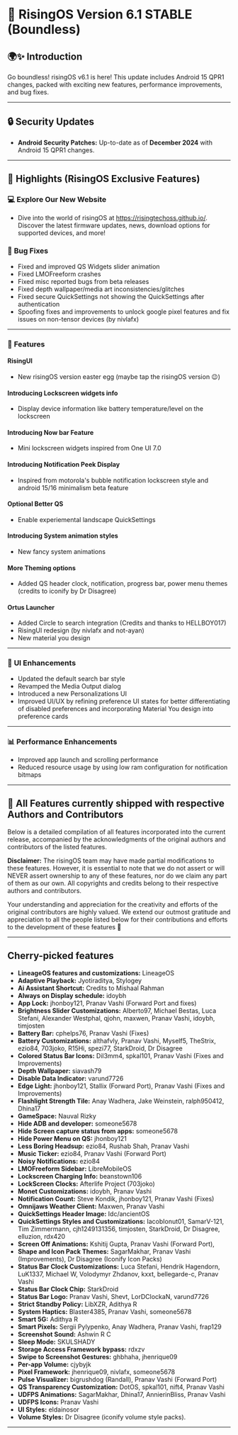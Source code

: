 # 🚀 RisingOS Version 6.1 STABLE (Boundless)

## 🌍✨ Introduction
Go boundless! risingOS v6.1 is here! This update includes Android 15 QPR1 changes, packed with exciting new features, performance improvements, and bug fixes.

---

## 🔒 Security Updates
- **Android Security Patches:** Up-to-date as of **December 2024** with Android 15 QPR1 changes.

---

## 💬 Highlights (RisingOS Exclusive Features)

### **💻 Explore Our New Website**  
- Dive into the world of risingOS at https://risingtechoss.github.io/. Discover the latest firmware updates, news, download options for supported devices, and more!

### 🔧 **Bug Fixes**
- Fixed and improved QS Widgets slider animation
- Fixed LMOFreeform crashes
- Fixed misc reported bugs from beta releases
- Fixed depth wallpaper/media art inconsistencies/glitches
- Fixed secure QuickSettings not showing the QuickSettings after authentication
- Spoofing fixes and improvements to unlock google pixel features and fix issues on non-tensor devices (by nivlafx)
---

### 🌟 **Features**
#### **RisingUI**
- New risingOS version easter egg (maybe tap the risingOS version 😉)

#### **Introducing Lockscreen widgets info**
- Display device information like battery temperature/level on the lockscreen

#### **Introducing Now bar Feature**
- Mini lockscreen widgets inspired from One UI 7.0

#### **Introducing Notification Peek Display**
- Inspired from motorola's bubble notification lockscreen style and android 15/16 minimalism beta feature

#### **Optional Better QS**
- Enable experiemental landscape QuickSettings 

#### **Introducing System animation styles**
- New fancy system animations

#### **More Theming options**
- Added QS header clock, notification, progress bar, power menu themes (credits to iconify by Dr Disagree)

#### **Ortus Launcher**
- Added Circle to search integration (Credits and thanks to HELLBOY017)
- RisingUI redesign (by nivlafx and not-ayan)
- New material you design
---

### 🎨 **UI Enhancements**
- Updated the default search bar style
- Revamped the Media Output dialog
- Introduced a new Personalizations UI
- Improved UI/UX by refining preference UI states for better differentiating of disabled preferences and incorporating Material You design into preference cards
---

### 📊 **Performance Enhancements**
- Improved app launch and scrolling performance
- Reduced resource usage by using low ram configuration for notification bitmaps
---

## 🙌 All Features currently shipped with respective Authors and Contributors
Below is a detailed compilation of all features incorporated into the current release, accompanied by the acknowledgments of the original authors and contributors of the listed features.

**Disclaimer:** The risingOS team may have made partial modifications to these features. However, it is essential to note that we do not assert or will NEVER assert ownership to any of these features, nor do we claim any part of them as our own. All copyrights and credits belong to their respective authors and contributors.

Your understanding and appreciation for the creativity and efforts of the original contributors are highly valued. We extend our outmost gratitude and appreciation to all the people listed below for their contributions and efforts to the development of these features 🙏

---
## Cherry-picked features
- **LineageOS features and customizations:** LineageOS
- **Adaptive Playback:** Jyotiraditya, Stylogey
- **Ai Assistant Shortcut:** Credits to Mishaal Rahman
- **Always on Display schedule:** idoybh
- **App Lock:** jhonboy121, Pranav Vashi (Forward Port and fixes)
- **Brightness Slider Customizations:** Alberto97, Michael Bestas, Luca Stefani, Alexander Westphal, qjohn, maxwen, Pranav Vashi, idoybh, timjosten
- **Battery Bar:** cphelps76, Pranav Vashi (Fixes)
- **Battery Customizations:** althafvly, Pranav Vashi, Myself5, TheStrix, ezio84, 703joko, R15Hi, spezi77, StarkDroid, Dr Disagree
- **Colored Status Bar Icons:** Dil3mm4, spkal101, Pranav Vashi (Fixes and Improvements)
- **Depth Wallpaper:** siavash79
- **Disable Data Indicator:** varund7726
- **Edge Light:** jhonboy121, Stallix (Forward Port), Pranav Vashi (Fixes and Improvements)
- **Flashlight Strength Tile:** Anay Wadhera, Jake Weinstein, ralph950412, Dhina17
- **GameSpace:** Nauval Rizky
- **Hide ADB and developer:** someone5678
- **Hide Screen capture status from apps:** someone5678
- **Hide Power Menu on QS:** jhonboy121
- **Less Boring Headsup:** ezio84, Rushab Shah, Pranav Vashi
- **Music Ticker:** ezio84, Pranav Vashi (Forward Port)
- **Noisy Notifications:** ezio84
- **LMOFreeform Sidebar:** LibreMobileOS
- **Lockscreen Charging Info:** beanstown106
- **LockScreen Clocks:** Afterlife Project (703joko)
- **Monet Customizations:** idoybh, Pranav Vashi
- **Notification Count:** Steve Kondik, jhonboy121, Pranav Vashi (Fixes)
- **Omnijaws Weather Client:** Maxwen, Pranav Vashi
- **QuickSettings Header Image:** Idc/ancientOS
- **QuickSettings Styles and Customizations:** IacobIonut01, SamarV-121, Tim Zimmermann, cjh1249131356, timjosten, StarkDroid, Dr Disagree, elluzion, rdx420
- **Screen Off Animations:** Kshitij Gupta, Pranav Vashi (Forward Port),
- **Shape and Icon Pack Themes:** SagarMakhar, Pranav Vashi (Improvements), Dr Disagree (Iconify Icon Packs)
- **Status Bar Clock Customizations:** Luca Stefani, Hendrik Hagendorn, LuK1337, Michael W, Volodymyr Zhdanov, kxxt, bellegarde-c, Pranav Vashi
- **Status Bar Clock Chip:** StarkDroid
- **Status Bar Logo:** Pranav Vashi, Shevt, LorDClockaN, varund7726
- **Strict Standby Policy:** LibXZR, Adithya R
- **System Haptics:** Blaster4385, Pranav Vashi, someone5678
- **Smart 5G:** Adithya R
- **Smart Pixels:** Sergii Pylypenko, Anay Wadhera, Pranav Vashi, frap129
- **Screenshot Sound:** Ashwin R C
- **Sleep Mode:** SKULSHADY
- **Storage Access Framework bypass:** rdxzv
- **Swipe to Screenshot Gestures:** ghbhaha, jhenrique09
- **Per-app Volume:** cjybyjk
- **Pixel Framework:** jhenrique09, nivlafx, someone5678
- **Pulse Visualizer:** bigrushdog (Randall), Pranav Vashi (Forward Port)
- **QS Transparency Customization:** DotOS, spkal101, nift4, Pranav Vashi
- **UDFPS Animations:** SagarMakhar, Dhina17, AnnierinBliss, Pranav Vashi
- **UDFPS Icons:** Pranav Vashi
- **UI Styles:** eldainosor
- **Volume Styles:** Dr Disagree (iconify volume style packs).
---



